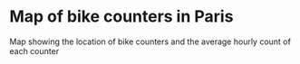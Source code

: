 # Map of bike counters in Paris
 Map showing the location of bike counters and the average hourly count of each counter
